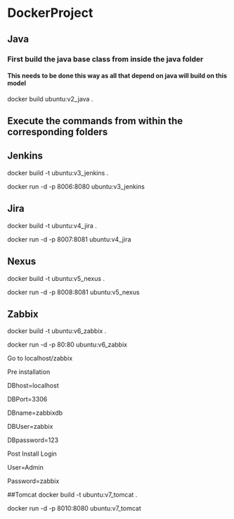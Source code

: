 # DockerProject

## Java
### First build the java base class from inside the java folder
#### This needs to be done this way as all that depend on java will build on this model
docker build ubuntu:v2_java .

## Execute the commands from within the corresponding folders

## Jenkins
docker build -t ubuntu:v3_jenkins .

docker run -d -p 8006:8080 ubuntu:v3_jenkins


## Jira
docker build -t ubuntu:v4_jira .

docker run -d -p 8007:8081 ubuntu:v4_jira

## Nexus
docker build -t ubuntu:v5_nexus .

docker run -d -p 8008:8081 ubuntu:v5_nexus

## Zabbix
docker build -t ubuntu:v6_zabbix .

docker run -d -p 80:80 ubuntu:v6_zabbix

Go to localhost/zabbix

Pre installation

DBhost=localhost

DBPort=3306

DBname=zabbixdb

DBUser=zabbix

DBpassword=123

Post Install Login 

User=Admin

Password=zabbix


##Tomcat
docker build -t ubuntu:v7_tomcat .

docker run -d -p 8010:8080 ubuntu:v7_tomcat
